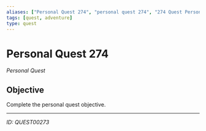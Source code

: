 ```yaml
---
aliases: ["Personal Quest 274", "personal quest 274", "274 Quest Personal"]
tags: [quest, adventure]
type: quest
---
```


# Personal Quest 274

*Personal Quest*

## Objective
Complete the personal quest objective.

---
*ID: QUEST00273*
